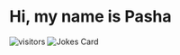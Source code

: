 # Hi, my name is Pasha
![visitors](https://visitor-badge.glitch.me/badge?page_id=Pashafd&left_color=green&right_color=red)
![Jokes Card](https://readme-jokes.vercel.app/api)
<!---
Pashafd/Pashafd is a ✨ special ✨ repository because its `README.md` (this file) appears on your GitHub profile.
You can click the Preview link to take a look at your changes.
--->
